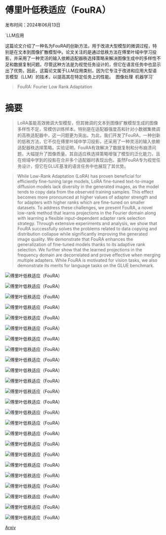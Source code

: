 # 傅里叶低秩适应（FouRA）

发布时间：2024年06月13日

`LLM应用

这篇论文介绍了一种名为FouRA的创新方法，用于改进大型模型的微调过程，特别是在文本到图像扩散模型中。论文关注的是通过低秩方法在傅里叶域中学习投影，并采用了一种灵活的输入依赖适配器秩选择策略来解决图像生成中的多样性不足和数据复制问题。尽管这种方法是为视觉任务设计的，但它在语言任务中也显示出了优势。因此，这篇论文属于LLM应用类别，因为它专注于改进和应用大型语言模型（LLM）的技术，以提高其在特定任务上的性能。` `图像处理` `机器学习`

> FouRA: Fourier Low Rank Adaptation

# 摘要

> LoRA虽能高效微调大型模型，但其微调的文本到图像扩散模型生成的图像多样性不足，常模仿训练样本。特别是在适配器强度高和针对小数据集微调的高秩适配器中，这一问题更为突出。为此，我们开发了FouRA，一种创新的低秩方法，它不仅在傅里叶域中学习投影，还采用了一种灵活的输入依赖适配器秩选择策略。实验证明，FouRA有效解决了数据复制和分布崩溃问题，大幅提升了图像质量。其自适应秩选择策略增强了模型的泛化能力，且在频域中学到的投影在合并多个适配器时表现出色。虽然FouRA专为视觉任务设计，但它在GLUE基准的语言任务中也展现了其优势。

> While Low-Rank Adaptation (LoRA) has proven beneficial for efficiently fine-tuning large models, LoRA fine-tuned text-to-image diffusion models lack diversity in the generated images, as the model tends to copy data from the observed training samples. This effect becomes more pronounced at higher values of adapter strength and for adapters with higher ranks which are fine-tuned on smaller datasets. To address these challenges, we present FouRA, a novel low-rank method that learns projections in the Fourier domain along with learning a flexible input-dependent adapter rank selection strategy. Through extensive experiments and analysis, we show that FouRA successfully solves the problems related to data copying and distribution collapse while significantly improving the generated image quality. We demonstrate that FouRA enhances the generalization of fine-tuned models thanks to its adaptive rank selection. We further show that the learned projections in the frequency domain are decorrelated and prove effective when merging multiple adapters. While FouRA is motivated for vision tasks, we also demonstrate its merits for language tasks on the GLUE benchmark.

![傅里叶低秩适应（FouRA）](../../../paper_images/2406.08798/foura_modecollapse.jpg)

![傅里叶低秩适应（FouRA）](../../../paper_images/2406.08798/foura_linear.jpg)

![傅里叶低秩适应（FouRA）](../../../paper_images/2406.08798/foura_depth_operations.jpg)

![傅里叶低秩适应（FouRA）](../../../paper_images/2406.08798/foura_theory_singularvalues.jpg)

![傅里叶低秩适应（FouRA）](../../../paper_images/2406.08798/foura_effective_rank_graphs.jpg)

![傅里叶低秩适应（FouRA）](../../../paper_images/2406.08798/foura_bluefire_base.jpg)

![傅里叶低秩适应（FouRA）](../../../paper_images/2406.08798/foura_adapter_merging.jpg)

![傅里叶低秩适应（FouRA）](../../../paper_images/2406.08798/foura_concept_adapters.jpg)

![傅里叶低秩适应（FouRA）](../../../paper_images/2406.08798/foura_adaptive_rank_methods.jpg)

![傅里叶低秩适应（FouRA）](../../../paper_images/2406.08798/foura_crossrank.jpg)

![傅里叶低秩适应（FouRA）](../../../paper_images/2406.08798/foura_theory_ampfactor.jpg)

![傅里叶低秩适应（FouRA）](../../../paper_images/2406.08798/foura_lpips_reference.jpg)

![傅里叶低秩适应（FouRA）](../../../paper_images/2406.08798/foura_hps_reference.jpg)

![傅里叶低秩适应（FouRA）](../../../paper_images/2406.08798/foura_variants.jpg)

![傅里叶低秩适应（FouRA）](../../../paper_images/2406.08798/foura_all_rank_graphs.jpg)

![傅里叶低秩适应（FouRA）](../../../paper_images/2406.08798/foura_appendix_bluefire.jpg)

![傅里叶低秩适应（FouRA）](../../../paper_images/2406.08798/foura_outputs_other_styles.jpg)

![傅里叶低秩适应（FouRA）](../../../paper_images/2406.08798/age_doctor.jpg)

![傅里叶低秩适应（FouRA）](../../../paper_images/2406.08798/age_slider_4.jpg)

![傅里叶低秩适应（FouRA）](../../../paper_images/2406.08798/curly_hair.jpg)

![傅里叶低秩适应（FouRA）](../../../paper_images/2406.08798/lpips.png)

![傅里叶低秩适应（FouRA）](../../../paper_images/2406.08798/composite_2.jpg)

![傅里叶低秩适应（FouRA）](../../../paper_images/2406.08798/composite_lora.jpg)

![傅里叶低秩适应（FouRA）](../../../paper_images/2406.08798/foura_agehair.jpg)

[Arxiv](https://arxiv.org/abs/2406.08798)